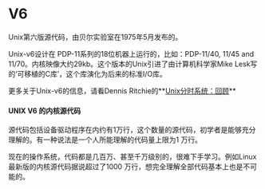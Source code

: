 # V6
Unix第六版源代码，由贝尔实验室在1975年5月发布的。

Unix-v6设计在 PDP-11系列的18位机器上运行的，比如：PDP-11/40, 11/45 and 11/70。内核映像大约29kb。这个版本的Unix引进了由计算机科学家Mike Lesk写的‘可移植的C库’，这个库演化为后来的标准I/O库。

更多关于Unix-v6的信息，请看Dennis Ritchie的**[Unix分时系统：回顾](http://cseweb.ucsd.edu/classes/wi08/cse221/papers/ritchie78.pdf)**


#### UNIX V6 的内核源代码
源代码包括设备驱动程序在内约有1万行，这个数量的源代码，初学者是能够充分理解的。有一种说法是一个人所能理解的代码量上限为1 万行。

现在的操作系统，代码都是几百万、甚至千万级别的，很难下手学习。例如Linux 最新版的内核源代码据说超过了1000 万行，想完全理解全部代码基本上也是不可能的。
